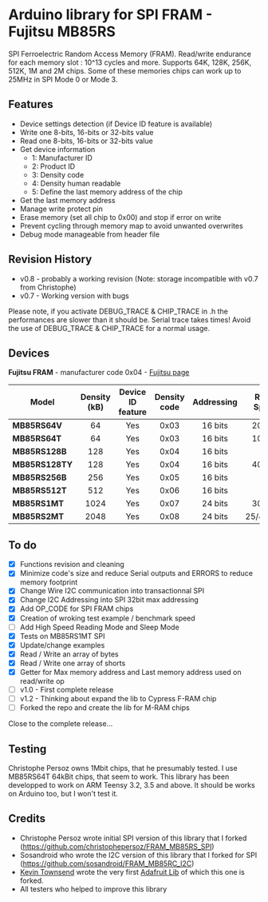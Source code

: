 Arduino library for SPI FRAM - Fujitsu MB85RS
==============

SPI Ferroelectric Random Access Memory (FRAM). Read/write endurance for each memory slot : 10^13 cycles and more.
Supports 64K, 128K, 256K, 512K, 1M and 2M chips.
Some of these memories chips can work up to 25MHz in SPI Mode 0 or Mode 3.

## Features ##
- Device settings detection (if Device ID feature is available)
- Write one 8-bits, 16-bits or 32-bits value
- Read one 8-bits, 16-bits or 32-bits value
- Get device information
	- 1: Manufacturer ID
	- 2: Product ID
	- 3: Density code
	- 4: Density human readable
	- 5: Define the last memory address of the chip
- Get the last memory address
- Manage write protect pin
- Erase memory (set all chip to 0x00) and stop if error on write
- Prevent cycling through memory map to avoid unwanted overwrites
- Debug mode manageable from header file


## Revision History ##

 - v0.8 - probably a working revision (Note: storage incompatible with v0.7 from Christophe)
 - v0.7 - Working version with bugs

Please note, if you activate DEBUG_TRACE & CHIP_TRACE in .h the performances are slower than it should be. Serial trace takes times! Avoid the use of DEBUG_TRACE & CHIP_TRACE for a normal usage.

## Devices ##

**Fujitsu FRAM** - manufacturer code 0x04 - [Fujitsu page](http://www.fujitsu.com/us/products/devices/semiconductor/memory/fram/lineup/index.html)

|  Model | Density (kB) | Device ID feature | Density code | Addressing | Rated Speed | Tested |
|  ------ | :------: | :------: | :------: | :------: | :------: | :------: |
|  **MB85RS64V** | 64 | Yes | 0x03 | 16 bits | 20MHz | No |
|  **MB85RS64T** | 64 | Yes | 0x03 | 16 bits | 10MHz | Yes |
|  **MB85RS128B** | 128 | Yes | 0x04 | 16 bits | | No |
|  **MB85RS128TY** | 128 | Yes | 0x04 | 16 bits | 40MHz | No |
|  **MB85RS256B** | 256 | Yes | 0x05 | 16 bits | | No |
|  **MB85RS512T** | 512 | Yes | 0x06 | 16 bits | | No |
|  **MB85RS1MT** | 1024 | Yes | 0x07 | 24 bits | 30MHz | Yes |
|  **MB85RS2MT** | 2048 | Yes | 0x08 | 24 bits | 25/40MHz | No |


## To do ##
- [x] Functions revision and cleaning
- [x] Minimize code's size and reduce Serial outputs and ERRORS to reduce memory footprint
- [x] Change Wire I2C communication into transactionnal SPI
- [x] Change I2C Addressing into SPI 32bit max addressing
- [x] Add OP_CODE for SPI FRAM chips
- [x] Creation of wroking test example / benchmark speed
- [ ] Add High Speed Reading Mode and Sleep Mode
- [x] Tests on MB85RS1MT SPI
- [x] Update/change examples
- [x] Read / Write an array of bytes
- [x] Read / Write one array of shorts
- [x] Getter for Max memory address and Last memory address used on read/write op
- [ ] v1.0 - First complete release
- [ ] v1.2 - Thinking about expand the lib to Cypress F-RAM chip
- [ ] Forked the repo and create the lib for M-RAM chips

Close to the complete release...


## Testing ##

Christophe Persoz owns 1Mbit chips, that he presumably tested.
I use MB85RS64T 64kBit chips, that seem to work.
This library has been developped to work on ARM Teensy 3.2, 3.5 and above.
It should be works on Arduino too, but I won't test it.


## Credits ##
- Christophe Persoz wrote initial SPI version of this library that I forked (https://github.com/christophepersoz/FRAM_MB85RS_SPI)
- Sosandroid who wrote the I2C version of this library that I forked for SPI (https://github.com/sosandroid/FRAM_MB85RC_I2C)
- [Kevin Townsend](https://github.com/microbuilder) wrote the very first [Adafruit Lib](https://github.com/adafruit/Adafruit_FRAM_I2C) of which this one is forked.
- All testers who helped to improve this library
